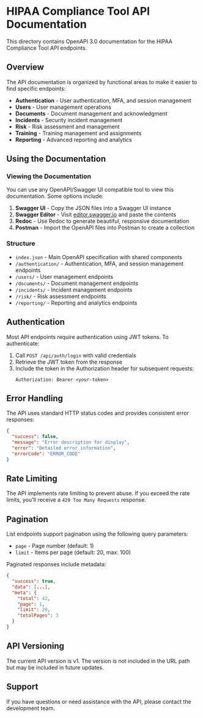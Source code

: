 # HIPAA Compliance Tool API Documentation

This directory contains OpenAPI 3.0 documentation for the HIPAA Compliance Tool API endpoints.

## Overview

The API documentation is organized by functional areas to make it easier to find specific endpoints:

- **Authentication** - User authentication, MFA, and session management
- **Users** - User management operations
- **Documents** - Document management and acknowledgment
- **Incidents** - Security incident management
- **Risk** - Risk assessment and management
- **Training** - Training management and assignments
- **Reporting** - Advanced reporting and analytics

## Using the Documentation

### Viewing the Documentation

You can use any OpenAPI/Swagger UI compatible tool to view this documentation. Some options include:

1. **Swagger UI** - Copy the JSON files into a Swagger UI instance
2. **Swagger Editor** - Visit [editor.swagger.io](https://editor.swagger.io/) and paste the contents
3. **Redoc** - Use Redoc to generate beautiful, responsive documentation
4. **Postman** - Import the OpenAPI files into Postman to create a collection

### Structure

- `index.json` - Main OpenAPI specification with shared components
- `/authentication/` - Authentication, MFA, and session management endpoints
- `/users/` - User management endpoints
- `/documents/` - Document management endpoints
- `/incidents/` - Incident management endpoints
- `/risk/` - Risk assessment endpoints
- `/reporting/` - Reporting and analytics endpoints

## Authentication

Most API endpoints require authentication using JWT tokens. To authenticate:

1. Call `POST /api/auth/login` with valid credentials
2. Retrieve the JWT token from the response
3. Include the token in the Authorization header for subsequent requests:
   ```
   Authorization: Bearer <your-token>
   ```

## Error Handling

The API uses standard HTTP status codes and provides consistent error responses:

```json
{
  "success": false,
  "message": "Error description for display",
  "error": "Detailed error information",
  "errorCode": "ERROR_CODE"
}
```

## Rate Limiting

The API implements rate limiting to prevent abuse. If you exceed the rate limits, you'll receive a `429 Too Many Requests` response.

## Pagination

List endpoints support pagination using the following query parameters:

- `page` - Page number (default: 1)
- `limit` - Items per page (default: 20, max: 100)

Paginated responses include metadata:

```json
{
  "success": true,
  "data": [...],
  "meta": {
    "total": 42,
    "page": 1,
    "limit": 20,
    "totalPages": 3
  }
}
```

## API Versioning

The current API version is v1. The version is not included in the URL path but may be included in future updates.

## Support

If you have questions or need assistance with the API, please contact the development team.